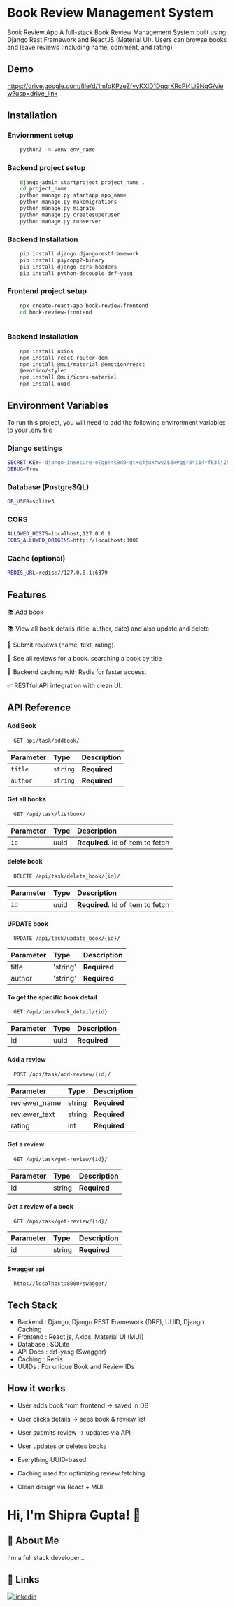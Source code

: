 # Book Review Management System 

Book Review App A full-stack Book Review Management System built using Django Rest Framework and ReactJS (Material UI). Users can browse books and leave reviews (including name, comment, and rating)

## Demo

https://drive.google.com/file/d/1mfqKPzeZfvyKXlD1DqqrKRcPi4Li9NqG/view?usp=drive_link

## Installation  

### Enviornment setup 
```bash
    python3 -m venv env_name
```

### Backend project setup 
```bash
    django-admin startproject project_name .
    cd project_name
    python manage.py startapp app_name
    python manage.py makemigrations
    python manage.py migrate
    python manage.py createsuperuser
    python manage.py runserver
```
### Backend Installation 
```bash
    pip install django djangorestframework   
    pip install psycopg2-binary
    pip install django-cors-headers
    pip install python-decouple drf-yasg

```

### Frontend project setup 
```bash
    npx create-react-app book-review-frontend
    cd book-review-frontend
    

```
### Backend Installation 
```bash
    npm install axios
    npm install react-router-dom
    npm install @mui/material @emotion/react    
    @emotion/styled
    npm install @mui/icons-material
    npm install uuid

```
    
## Environment Variables

To run this project, you will need to add the following environment variables to your .env file

### Django settings
```bash
SECRET_KEY='django-insecure-e(gp!4s9d0-qt+q4juxhwy2$8x#g$r8*i14*f83lj2hcdfsw&y'
DEBUG=True
```

### Database (PostgreSQL)
```bash
DB_USER=sqlite3
```

### CORS
``` bash
ALLOWED_HOSTS=localhost,127.0.0.1
CORS_ALLOWED_ORIGINS=http://localhost:3000
```

### Cache (optional)
```bash
REDIS_URL=redis://127.0.0.1:6379
```
## Features

📚 Add book

📚 View all book details (title, author, date) and also update and delete

📝 Submit reviews (name, text, rating).

🌟 See all reviews for a book. searching a book by title

💾 Backend caching with Redis for faster access.

✅ RESTful API integration with clean UI.


## API Reference

#### Add Book

```http://localhost:8000/
  GET api/task/addbook/
```

| Parameter | Type     | Description                |
| :-------- | :------- | :------------------------- |
| `title` | `string` | **Required**  |
| `author` | `string` | **Required**  |


#### Get all books

```http
  GET /api/task/listbook/
```

| Parameter | Type     | Description                       |
| :-------- | :------- | :-------------------------------- |
| `id`      | uuid | **Required**. Id of item to fetch |


#### delete book

```http
  DELETE /api/task/delete_book/{id}/
```

| Parameter | Type     | Description                       |
| :-------- | :------- | :-------------------------------- |
| `id`      | uuid | **Required**. Id of item to fetch |

#### UPDATE book

```http
  UPDATE /api/task/update_book/{id}/
```

| Parameter | Type     | Description                       |
| :-------- | :------- | :-------------------------------- |
| title    | 'string' | **Required** |
| author    | 'string' | **Required** |

#### To get the specific book detail

```http
  GET /api/task/book_detail/{id}
```

| Parameter | Type     | Description                       |
| :-------- | :------- | :-------------------------------- |
| id    | uuid | **Required** |


#### Add a review

```http
  POST /api/task/add-review/{id}/
```

| Parameter | Type     | Description                       |
| :-------- | :------- | :-------------------------------- |
| reviewer_name | string | **Required** |
| reviewer_text | string | **Required** |
| rating | int | **Required** |


#### Get a review

```http
  GET /api/task/get-review/{id}/
```

| Parameter | Type     | Description                       |
| :-------- | :------- | :-------------------------------- |
| id | string | **Required** |


#### Get a review of a book 

```http
  GET /api/task/get-review/{id}/
```

| Parameter | Type     | Description                       |
| :-------- | :------- | :-------------------------------- |
| id | string | **Required** |



#### Swagger api 

```http
  http://localhost:8000/swagger/
```


## Tech Stack 
- Backend	: Django, Django REST Framework (DRF), UUID, Django Caching
- Frontend	: React.js, Axios, Material UI (MUI)
- Database	: SQLite 
- API Docs	: drf-yasg (Swagger)
- Caching	: Redis
- UUIDs	    : For unique Book and Review IDs 


## How it works
- User adds book from frontend → saved in DB

- User clicks details → sees book & review list

- User submits review → updates via API

- User updates or deletes books

- Everything UUID-based

- Caching used for optimizing review fetching

- Clean design via React + MUI


# Hi, I'm Shipra Gupta! 👋


## 🚀 About Me
I'm a full stack developer...


## 🔗 Links
[![linkedin](https://img.shields.io/badge/linkedin-0A66C2?style=for-the-badge&logo=linkedin&logoColor=white)](https://www.linkedin.com/in/shipra-guptaa/)


